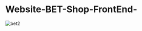 # Website-BET-Shop-FrontEnd-
![bet2](https://user-images.githubusercontent.com/88587107/128604924-a863fcb3-b141-4877-84d6-4aef517f7735.PNG)

